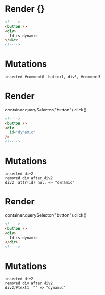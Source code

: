 # Render {}
```html
<!---->
<button />
<div>
  Id is dynamic
</div>
<!---->
```

# Mutations
```
inserted #comment0, button1, div2, #comment3
```


# Render 
container.querySelector("button").click()

```html
<!---->
<button />
<div
  id="dynamic"
/>
<!---->
```

# Mutations
```
inserted div2
removed div after div2
div2: attr(id) null => "dynamic"
```


# Render 
container.querySelector("button").click()

```html
<!---->
<button />
<div>
  Id is dynamic
</div>
<!---->
```

# Mutations
```
inserted div2
removed div after div2
div2/#text1: "" => "dynamic"
```